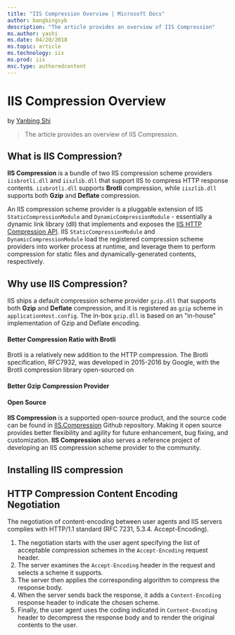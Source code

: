 ```yaml
---
title: "IIS Compression Overview | Microsoft Docs"
author: bangbingsyb
description: "The article provides an overview of IIS Compression"
ms.author: yashi
ms.date: 04/20/2018
ms.topic: article
ms.technology: iis
ms.prod: iis
msc.type: authoredcontent
---
```

IIS Compression Overview
====================
by [Yanbing Shi](https://github.com/bangbingsyb)

> The article provides an overview of IIS Compression.

## What is IIS Compression?

**IIS Compression** is a bundle of two IIS compression scheme providers `iisbrotli.dll` and `iiszlib.dll` that support IIS to compress HTTP response contents. `iisbrotli.dll` supports **Brotli** compression, while `iiszlib.dll` supports both **Gzip** and **Deflate** compression.

An IIS compression scheme provider is a pluggable extension of IIS `StaticCompressionModule` and `DynamicCompressionModule` - essentially a dynamic link library (dll) that implements and exposes the [IIS HTTP Compression API](https://msdn.microsoft.com/en-us/library/dd692872.aspx). IIS `StaticCompressionModule` and `DynamicCompressionModule` load the registered compression scheme providers into worker process at runtime, and leverage them to perform compression for static files and dynamically-generated contents, respectively.

## Why use IIS Compression?

IIS ships a default compression scheme provider `gzip.dll` that supports both **Gzip** and **Deflate** compression, and it is registered as `gzip` scheme in `applicationHost.config`. The in-box `gzip.dll` is based on an "in-house" implementation of Gzip and Deflate encoding.

#### Better Compression Ratio with Brotli

Brotli is a relatively new addition to the HTTP compression. The Brotli specification, RFC7932, was developed in 2015-2016 by Google, with the Brotli compression library open-sourced on

#### Better Gzip Compression Provider

#### Open Source

**IIS Compression** is a supported open-source product, and the source code can be found in [IIS.Compression](https://github.com/Microsoft/IIS.Compression) Github repository. Making it open source provides better flexibility and agility for future enhancement, bug fixing, and customization. **IIS Compression** also serves a reference project of developing an IIS compression scheme provider to the community.

## Installing IIS compression



## HTTP Compression Content Encoding Negotiation

The negotiation of content-encoding between user agents and IIS servers complies with HTTP/1.1 standard (RFC 7231, 5.3.4. Accept-Encoding).

1. The negotiation starts with the user agent specifying the list of acceptable compression schemes in the `Accept-Encoding` request header.
2. The server examines the `Accept-Encoding` header in the request and selects a scheme it supports.
3. The server then applies the corresponding algorithm to compress the response body.
4. When the server sends back the response, it adds a `Content-Encoding` response header to indicate the chosen scheme.
5. Finally, the user agent uses the coding indicated in `Content-Encoding` header to decompress the response body and to render the original contents to the user.
